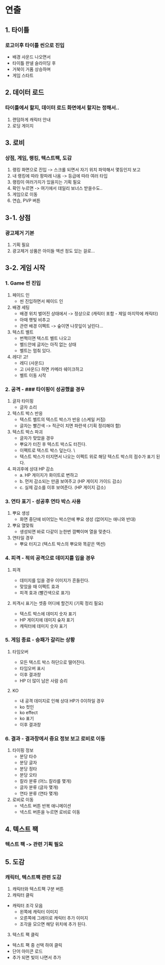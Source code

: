 # 연출
## 1. 타이틀
### 로고이후 타이틀 씬으로 진입
 - 배경 사운드 나오면서
 - 타이틀 판넬 슬라이딩 후
 - 거북이 거품 상승하며
 - 게임 스타트

## 2. 데이터 로드
### 타이틀에서 할지, 데이터 로드 화면에서 할지는 정해서..
1) 랜덤하게 캐릭터 안내
2) 로딩 게이지

## 3. 로비
### 상점, 게임, 랭킹, 텍스트팩, 도감
1) 랭킹 화면으로 진입 -> 스크롤 되면서 자기 위치 파악해서 몇등인지 보고
2) 내 랭킹에 따라 팡파레 나옴 -> 등급에 따라 여러 타입
3) 랭킹이 여러가지가 있을지는 기획 필요
4) 확인 누르면 -> 여기에서 데일리 보너스 받을수도..
5) 게임으로 이동 
6) 연습, PVP 버튼
 
## 3-1. 상점
### 광고제거 기본 
1) 기획 필요
2) 광고제거 상품은 아이들 액션 정도 있는 걸로...
 
## 3-2. 게임 시작
### 1. Game 씬 진입
1) 페이드 인
    - 씬 진입하면서 페이드 인
2) 배경 세팅
    - 배경 위치 벌어진 상태에서 -> 정상으로 (캐릭터 포함 - 제일 마지막에 캐릭터)
    - 아때 햇빛 비추고  
    - 관련 배경 이펙트 ->  숲이면 나뭇잎이 날린다...
3) 텍스트 벨트 
    - 번쩍이면 텍스트 벨트 나오고 
    - 벨드안에 글자는 아직 없는 상태
    - 벨트는 멈춰 있다. 
4) 레디! 고!
      - 레디 (사운드)
      - 고 (사운드) 하면 카메라 쉐이크하고 
      - 벨트 이동 시작  

### 2. 공격 - ### 타이핑이 성공했을 경우 
1) 글자 타이핑
    - 글자 소리 
2) 텍스트 박스 반응
    - 텍스트 벨트의 텍스트 박스가 반응 (스케일 커짐)
    - 글자는 빨간색 -> 적군이 치면 파란색 (기획 정리해야 함) 
3) 텍스트 박스 파괴
    - 글자가 맞았을 경우 
    - 뿌요가 터진 후 텍스트 박스도 터진다.
    - 이펙트로 텍스트 박스 덮는다. \
    - 텍스트 박스가 터지면서 나오는 이펙트 위로 해당 텍스트 박스의 점수가 표기 된다. 
4) 파괴후에 상대 HP 감소
    - a. HP 게이지가 화이트로 변하고
    - b. 먼저 감소되는 만큼 보여주고 (HP 게이지 가이드 감소)
    - c. 실제 감소를 이후 보여준다. (HP 게이지 감소)

### 3. 연타 표기 - 성공후 연타 박스 사용
1) 뿌요 생성
    - 화면 중단에 비어있는 박스안에 뿌요 생성 (없어지는 애니와 반대)
2) 뿌요 열맞춰
    - 생성되면 바로 다같이 눈한번 깜빡이며 열을 맞춘다.
3) 연타일 경우
      - 뿌요 터지고 (텍스트 박스의 뿌요와 똑같은 액션)   

### 4. 피격 - 적의 공격으로 데미지를 입을 경우
1) 피격
    - 데미지를 입을 경우 이미지가 흔들린다.
    - 맞았을 때 이펙트 효과
    - 피격 효과 (빨간색으로 표기)  

2) 피격시 표기는 셋중 어디에 할건지 (기획 정리 필요)
    - 텍스트 박스에 데미지 숫자 표기
    - HP 게이지에 데미지 숮자 표기
    - 캐릭터에 데미지 숫자 표기



### 5. 게임 종료 - 승패가 갈리는 상황
1) 타임오버
    - 모든 텍스트 박스 하단으로 떨어진다.
    - 타임오버 표시 
    - 이후 결과창
    - HP 더 많이 남은 사람 승리

2) KO
    - 내 공격 데미지로 인해 상대 HP가 0이하일 경우
    - ko 컷인
    - ko effect
    - ko 표기
    - 이후 결과창

### 6. 결과 - 결과창에서 중요 정보 보고 로비로 이동
1) 타이핑 정보
    - 분당 타수
    - 분당 글자
    - 분당 정타
    - 분당 오타
    - 칼라 분류 (어느 칼라를 몇개)
    - 글자 분류 (글자 몇개)
    - 연타 분류 (연타 몇개) 
2) 로비로 이동
    - 넥스트 버튼 반복 애니메이션
    - 넥스트 버튼을 누르면 로비로 이동
    
## 4. 텍스트 팩
### 텍스트 팩 -> 관련 기획 필요

## 5. 도감
### 캐릭터, 텍스트팩 관련 도감 
1) 캐릭터와 텍스트팩 구분 버튼
2) 캐릭터 클릭
  - 캐릭터 조각 모음 
    - 왼쪽에 캐릭터 이미지 
    - 오른쪽에 그레이로 캐릭터 추가 이미지
    - 조각을 모으면 해당 위치에 추가 된다.
3) 텍스트 팩 클릭
  - 텍스트 팩 중 선택 하여 클릭  
  - 단어 아이콘 로드
  - 추가 되면 빛이 나면서 추가  
